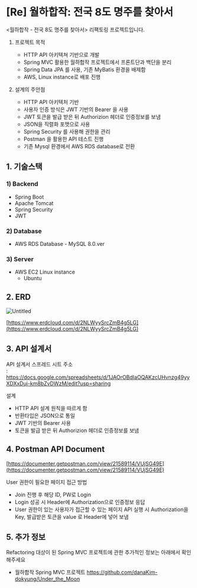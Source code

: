# [Re] 월하합작: 전국 8도 명주를 찾아서

<월하합작 - 전국 8도 명주를 찾아서> 리팩토링 프로젝트입니다.


1. 프로젝트 목적
    - HTTP API 아키텍쳐 기반으로 개발
    - Spring MVC 활용한 월하합작 프로젝트에서 프론트단과 백단을 분리
    - Spring Data JPA 를 사용, 기존 MyBatis 환경을 배제함
    - AWS, Linux instance로 배포 진행
    
2. 설계의 주안점
    - HTTP API 아키텍처 기반
    - 사용자 인증 방식은 JWT 기반의 Bearer 을 사용
     - JWT 토큰을 발급 받은 뒤 Authorizion 헤더로 인증정보를 보냄
    - JSON을 직렬화 포맷으로 사용
    - Spring Security 를 사용해 권한을 관리
    - Postman 을 활용한 API 테스트 진행
    - 기존 Mysql 환경에서 AWS RDS database로 전환


## 1. 기술스택  



### 1) Backend

- Spring Boot
- Apache Tomcat
- Spring Security
- JWT

### 2) Database

- AWS RDS Database - MySQL 8.0.ver

### 3) Server

- AWS EC2 Linux instance
    - Ubuntu


## 2. ERD  



![Untitled](https://user-images.githubusercontent.com/83184270/184529406-81a5c97a-db28-4516-ae07-bc5558c5cf30.png)

[https://www.erdcloud.com/d/2NLWyySrcZmB4g5LG](https://www.erdcloud.com/d/2NLWyySrcZmB4g5LG)


## 3. API 설계서  



API 설계서 스프레드 시트 주소    
: https://docs.google.com/spreadsheets/d/1JAOrOBdIaOQAKzcUHvnzg49yyXDXxDuj-km8bZvDWzM/edit?usp=sharing

설계

- HTTP API 설계 원칙을 따르게 함
- 반환타입은 JSON으로 통일
- JWT 기반의 Bearer 사용
- 토큰을 발급 받은 뒤 Authorizion 헤더로 인증정보를 보냄

## 4. Postman API Document  


[https://documenter.getpostman.com/view/21589114/VUjSG49E](https://documenter.getpostman.com/view/21589114/VUjSG49E)

User 권한이 필요한 페이지 접근 방법 

- Join 진행 후 해당 ID, PW로 Login
- Login 성공 시 Header에 Authorization으로 인증정보 응답
- User 권한이 있는 사용자가 접근할 수 있는 페이지 API 실행 시 Authorization을 Key, 발급받은 토큰을 value 로 Header에 넣어 보냄


## 5. 추가 정보  


Refactoring 대상이 된 Spring MVC 프로젝트에 관한 추가적인 정보는 아래에서 확인해주세요 

- 월하합작 Spring MVC 프로젝트 
    https://github.com/danaKim-dokyung/Under_the_Moon
